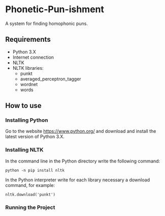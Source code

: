 # Phonetic-Pun-ishment
A system for finding homophonic puns.
## Requirements
* Python 3.X
* Internet connection
* NLTK
* NLTK libraries:
    * punkt
    * averaged_perceptron_tagger
    * wordnet
    * words
## How to use
### Installing Python
Go to the website https://www.python.org/ and download and install the latest version of Python 3.X.
### Installing NLTK
In the command line in the Python directory write the following command:
```
python -n pip install nltk
```
In the Python interpreter write for each library necessary a download command, for example:
```
nltk.download('punkt')
```
### Running the Project
